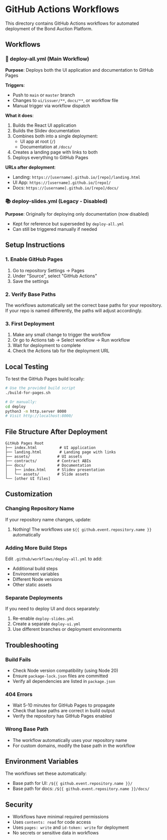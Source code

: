 # GitHub Actions Workflows

This directory contains GitHub Actions workflows for automated deployment of the Bond Auction Platform.

## Workflows

### 🚀 deploy-all.yml (Main Workflow)
**Purpose**: Deploys both the UI application and documentation to GitHub Pages

**Triggers**:
- Push to `main` or `master` branch
- Changes to `ui/issuer/**`, `docs/**`, or workflow file
- Manual trigger via workflow dispatch

**What it does**:
1. Builds the React UI application
2. Builds the Slidev documentation
3. Combines both into a single deployment:
   - UI app at root (`/`)
   - Documentation at `/docs/`
4. Creates a landing page with links to both
5. Deploys everything to GitHub Pages

**URLs after deployment**:
- Landing: `https://[username].github.io/[repo]/landing.html`
- UI App: `https://[username].github.io/[repo]/`
- Docs: `https://[username].github.io/[repo]/docs/`

### 📚 deploy-slides.yml (Legacy - Disabled)
**Purpose**: Originally for deploying only documentation (now disabled)
- Kept for reference but superseded by `deploy-all.yml`
- Can still be triggered manually if needed

## Setup Instructions

### 1. Enable GitHub Pages
1. Go to repository Settings → Pages
2. Under "Source", select "GitHub Actions"
3. Save the settings

### 2. Verify Base Paths
The workflows automatically set the correct base paths for your repository.
If your repo is named differently, the paths will adjust accordingly.

### 3. First Deployment
1. Make any small change to trigger the workflow
2. Or go to Actions tab → Select workflow → Run workflow
3. Wait for deployment to complete
4. Check the Actions tab for the deployment URL

## Local Testing

To test the GitHub Pages build locally:

```bash
# Use the provided build script
./build-for-pages.sh

# Or manually:
cd deploy
python3 -m http.server 8000
# Visit http://localhost:8000/
```

## File Structure After Deployment

```
GitHub Pages Root
├── index.html          # UI application
├── landing.html        # Landing page with links
├── assets/            # UI assets
├── contracts/         # Contract ABIs
├── docs/              # Documentation
│   ├── index.html     # Slidev presentation
│   └── assets/        # Slide assets
└── [other UI files]
```

## Customization

### Changing Repository Name
If your repository name changes, update:
1. Nothing! The workflows use `${{ github.event.repository.name }}` automatically

### Adding More Build Steps
Edit `.github/workflows/deploy-all.yml` to add:
- Additional build steps
- Environment variables
- Different Node versions
- Other static assets

### Separate Deployments
If you need to deploy UI and docs separately:
1. Re-enable `deploy-slides.yml`
2. Create a separate `deploy-ui.yml`
3. Use different branches or deployment environments

## Troubleshooting

### Build Fails
- Check Node version compatibility (using Node 20)
- Ensure `package-lock.json` files are committed
- Verify all dependencies are listed in `package.json`

### 404 Errors
- Wait 5-10 minutes for GitHub Pages to propagate
- Check that base paths are correct in build output
- Verify the repository has GitHub Pages enabled

### Wrong Base Path
- The workflow automatically uses your repository name
- For custom domains, modify the base path in the workflow

## Environment Variables

The workflows set these automatically:
- Base path for UI: `/${{ github.event.repository.name }}/`
- Base path for docs: `/${{ github.event.repository.name }}/docs/`

## Security

- Workflows have minimal required permissions
- Uses `contents: read` for code access
- Uses `pages: write` and `id-token: write` for deployment
- No secrets or sensitive data in workflows